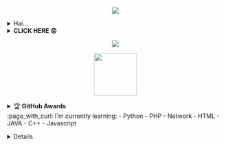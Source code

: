 <!---
DikaaOfc/FanxxzBOT is a ✨ special ✨ repository because its `README.md` (this file) appears on your GitHub profile.
You can click the Preview link to take a look at your changes.
--->
<p align="center">
<img src="https://readme-typing-svg.herokuapp.com?color=%2336BCF7&center=true&vCenter=true&lines=Welcome+to+DikaaOfc" />
</p>
<details>
    <summary>Hai...<b></b></summary><br/>
<p align='center'><a href="https://api.daily.dev/get?r=FanxxzBOT"><img src="https://telegra.ph/file/c4b65a881f6a95599d39d.jpg?r=82s" width="200" alt="Dikaa"/></a></p>

![Satriabot Team card name](https://cardivo.vercel.app/api?name=Satriabot%2099&description=Hi,%20i%27m%20a%20front%20end%20web%20developer%20and%20i%27m%2017%20y.o.%20Nice%20to%20meet%20you%20%F0%9F%91%8B&image=https://telegra.ph/file/34c19b0095835a1e114fb.jpg?v=4&backgroundColor=%23ecf0f1&instagram=Cigegerotak&linkedin=DikaaOfc&github=Bisnisokteto99&twitter=Dikaofc&pattern=leaf&colorPattern=%23eaeaea)


</details>
<details>
    <summary><b>CLICK HERE 😝</b></summary><br/>
<h1  align='center'> Welcome To DikaaOfc 👻 </h1>
<p align='center'><img src="https://komarev.com/ghpvc/?username=FanxxzBOT99&label=Total%20Profile%20Visitor&color=071A2C&style=for-the-badge" alt="Satriabot99" />
<p align='center'><a href="https://api.daily.dev/get?r=Satriabot99"><img src="https://telegra.ph/file/499eadf5bb3de8ef33dbd.jpg?r=82s" width="150" alt="DikaOfc's Dev Card"/></a></p>
<p align='center'><a href="https://www.dmca.com/Protection/Status.aspx?ID=090f6134-5e5e-46fd-a879-b366b9a65060&refurl=https://github.com/bisnisokteto" target="_blank" title="Check Protection Status" class="dmca-badge"> <img src ="https://telegra.ph/file/db9cb18ef8939cd0741cf.jpg?st=2019-03-02T00%3A22%3A29Z&se=2028-03-03T00%3A22%3A00Z&sp=rw&sv=2018-03-28&sr=c&sig=5uj40e0WkJN4jO9efLP3CKvstLnc2LG%2BqWfMC6U4Ou0%3D" alt="DMCA.com for Github" /></a></p>
<a href="https://api.daily.dev/get?r=Satriabot99"><img src="https://opencollective.com/vuejs/contributors.svg?width=900" /></a>
<p align='center'>
<a href="https://api.daily.dev/get?r=Satriabot"><img height="200" src="https://telegra.ph/file/42d9fa6445e9b1593afbc.jpg"></a>
<p align='center'>  I'm Nain Nadika (15 y.o) ! :sunglasses: </p>
<img width="800px" src="https://cdn.dribbble.com/users/1059583/screenshots/4171367/coding-freak.gif" />
<p align='center'> I want to do a project related to bots to make it easier for users. :ghost: </p>
</p>
![Follow Github Me](https://github.com/bisnisokteto)

</p>
</details>
<p align="center">
  <img src="https://komarev.com/ghpvc/?username=FanxxzBOT&label=VIEWS&style=flat-square&color=blue" />
</p>
<p align='center'>
   <a href="https://github.com/FanxxzBOT"><img height="100" src="https://telegra.ph/file/634c2f4b9ac6223e2ba4a.jpg"></a></p>
<p align='center'>
<details>
    <summary>&#127942 <b>GitHub Awards</b></summary><br/>

![Github Trophy](https://github-profile-trophy.vercel.app/?username=tahaluindo)

</details> 
:page_with_curl: I'm currently learning:
- Python
- PHP
- Network
- HTML
- JAVA
- C++
- Javascript
</p>
<details>
:star: Here are some projects that I'm working on:
<p align='center'><a href="https://api.daily.dev/get?r=FanxxzBOT"><img src="https://telegra.ph/file/c4b65a881f6a95599d39d.jpg?r=82s" width="150" alt="FanxxzBOT"/></a></p>

## Start
<!--START_SECTION:waka-->
<p align="center">
<img src="https://github-profile-trophy.vercel.app/?username=tahaluindo&theme=onedark" />
<p align="center" height='130px'> <img src="https://github-readme-stats.vercel.app/api?username=Satriabot99&show_icons=true&hide_title=true&include_all_commits=true&line_height=21&bg_color=0,64FFDA,64FFDA,A9EFDE,F2FFFC&count_public=true&theme=graywhite" alt="crazychickendev"/> <img src="https://github-readme-stats.vercel.app/api/top-langs/?username=tahaluindo&layout=compact&show_icons=true&bg_color=0,EFFDF9,CBFFF3,64FFDA&theme=graywhite&hide_title=true" alt="satriabot"/> </p>
</p>
<p align="center">
    <img src="https://github-readme-streak-stats.herokuapp.com/?user=tahaluindo">
</p>
</details>
<!--END_SECTION:waka-->
<!--
-->

